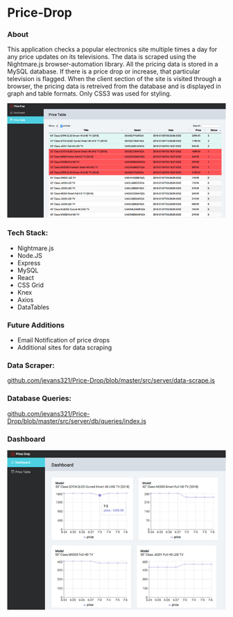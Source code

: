 # Price-Drop
### About
This application checks a popular electronics site multiple times a day for any price updates on its televisions. The data is scraped using the Nightmare.js browser-automation library. All the pricing data is stored in a MySQL database. If there is a price drop or increase, that particular television is flagged.
When the client section of the site is visited through a browser, the pricing data is retreived from the database and is displayed in graph and table formats.
Only CSS3 was used for styling.

![alt text](https://github.com/jevans321/Price-Drop/blob/master/react-client/dist/assets/pdrop_table_07092018.jpg)

### Tech Stack:
* Nightmare.js
* Node.JS
* Express
* MySQL
* React
* CSS Grid
* Knex
* Axios
* DataTables

### Future Additions
* Email Notification of price drops
* Additional sites for data scraping

### Data Scraper:
[github.com/jevans321/Price-Drop/blob/master/src/server/data-scrape.js
](https://github.com/jevans321/Price-Drop/blob/master/src/server/data-scrape.js)

### Database Queries:
[github.com/jevans321/Price-Drop/blob/master/src/server/db/queries/index.js
](https://github.com/jevans321/Price-Drop/blob/master/src/server/db/queries/index.js)

### Dashboard
![alt text](https://github.com/jevans321/Price-Drop/blob/master/react-client/dist/assets/pdrop_dashbord_07092018.jpg)